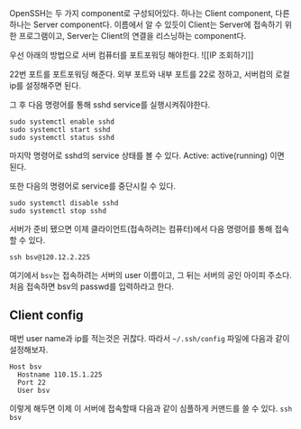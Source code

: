 OpenSSH는 두 가지 component로 구성되어있다. 하나는 Client component, 다른 하나는 Server component다. 이름에서 알 수 있듯이 Client는 Server에 접속하기 위한 프로그램이고, Server는 Client의 연결을 리스닝하는 component다. 

우선 아래의 방법으로 서버 컴퓨터를 포트포워딩 해야한다.
![[IP 조회하기]]

22번 포트를 포트포워딩 해준다. 외부 포트와 내부 포트를 22로 정하고, 서버컴의 로컬 ip를 설정해주면 된다. 

그 후 다음 명령어를 통해 sshd service를 실행시켜줘야한다.
```
sudo systemctl enable sshd
sudo systemctl start sshd
sudo systemctl status sshd
```
마지막 명령어로 sshd의 service 상태를 볼 수 있다. 
Active: active(running) 이면 된다.

또한 다음의 명령어로 service를 중단시킬 수 있다.
```
sudo systemctl disable sshd
sudo systemctl stop sshd
```
서버가 준비 됐으면 이제 클라이언트(접속하려는 컴퓨터)에서 다음 명령어를 통해 접속 할 수 있다.
```
ssh bsv@120.12.2.225
```
여기에서 `bsv`는 접속하려는 서버의 user 이름이고, 그 뒤는 서버의 공인 아이피 주소다.
처음 접속하면 bsv의 passwd를 입력하라고 한다.

## Client config
매번 user name과 ip를 적는것은 귀찮다.
따라서 `~/.ssh/config` 파일에 다음과 같이 설정해보자.
```
Host bsv
  Hostname 110.15.1.225
  Port 22
  User bsv
```
이렇게 해두면 이제 이 서버에 접속할때 다음과 같이 심플하게 커맨드를 쓸 수 있다.
`ssh bsv` 
